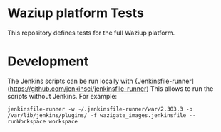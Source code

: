 Waziup platform Tests
=====================

This repository defines tests for the full Waziup platform.


Development
===========

The Jenkins scripts can be run locally with {Jenkinsfile-runner](https://github.com/jenkinsci/jenkinsfile-runner)
This allows to run the scripts without Jenkins.
For example:
```
jenkinsfile-runner -w ~/.jenkinsfile-runner/war/2.303.3 -p /var/lib/jenkins/plugins/ -f wazigate_images.jenkinsfile --runWorkspace workspace
```
